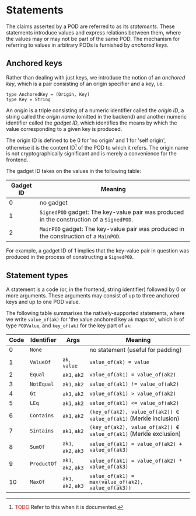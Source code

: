 # Statements
The claims asserted by a POD are referred to as its *statements*. These statements introduce values and express relations between them, where the values may or may not be part of the same POD. The mechanism for referring to values in arbitrary PODs is furnished by *anchored keys*.

## Anchored keys
Rather than dealing with just keys, we introduce the notion of an *anchored key*, which is a pair consisting of an origin specifier and a key, i.e.

```
type AnchoredKey = (Origin, Key)
type Key = String
```

An *origin* is a triple consisting of a numeric identifier called the *origin ID*, a string called the *origin name* (omitted in the backend) and another numeric identifier called the *gadget ID*, which identifies the means by which the value corresponding to a given key is produced.

The origin ID is defined to be 0 for 'no origin' and 1 for 'self origin', otherwise it is the content ID[^content-id] of the POD to which it refers. The origin name is not cryptographically significant and is merely a convenience for the frontend.

The gadget ID takes on the values in the following table:

| Gadget ID | Meaning                                                                                   |
|-----------|-------------------------------------------------------------------------------------------|
| 0         | no gadget                                                                                 |
| 1         | `SignedPOD` gadget: The key-value pair was produced in the construction of a `SignedPOD`. |
| 2         | `MainPOD` gadget: The key-value pair was produced in the construction of a `MainPOD`.     |

For example, a gadget ID of 1 implies that the key-value pair in question was produced in the process of constructing a `SignedPOD`.

## Statement types
A statement is a code (or, in the frontend, string identifier) followed by 0 or more arguments. These arguments may consist of up to three anchored keys and up to one POD value.

The following table summarises the natively-supported statements, where we write `value_of(ak)` for 'the value anchored key `ak` maps to', which is of type `PODValue`, and `key_of(ak)` for the key part of `ak`:

| Code | Identifier  | Args                | Meaning                                                           |
|------|-------------|---------------------|-------------------------------------------------------------------|
| 0    | `None`      |                     | no statement (useful for padding)                                 |
| 1    | `ValueOf`   | `ak`, `value`       | `value_of(ak) = value`                                            |
| 2    | `Equal`     | `ak1`, `ak2`        | `value_of(ak1) = value_of(ak2)`                                   |
| 3    | `NotEqual`  | `ak1`, `ak2`        | `value_of(ak1) != value_of(ak2)`                                  |
| 4    | `Gt`        | `ak1`, `ak2`        | `value_of(ak1) > value_of(ak2)`                                   |
| 5    | `LEq`       | `ak1`, `ak2`        | `value_of(ak1) <= value_of(ak2)`                                  |
| 6    | `Contains`  | `ak1`, `ak2`        | `(key_of(ak2), value_of(ak2)) ∈ value_of(ak1)` (Merkle inclusion) |
| 7    | `Sintains`  | `ak1`, `ak2`        | `(key_of(ak2), value_of(ak2)) ∉ value_of(ak1)` (Merkle exclusion) |
| 8    | `SumOf`     | `ak1`, `ak2`, `ak3` | `value_of(ak1) = value_of(ak2) + value_of(ak3)`                   |
| 9    | `ProductOf` | `ak1`, `ak2`, `ak3` | `value_of(ak1) = value_of(ak2) * value_of(ak3)`                   |
| 10   | `MaxOf`     | `ak1`, `ak2`, `ak3` | `value_of(ak1) = max(value_of(ak2), value_of(ak3))`               |

[^content-id]: <font color="red">TODO</font> Refer to this when it is documented.
